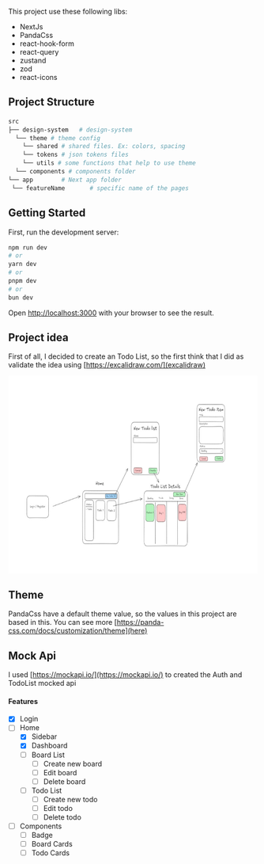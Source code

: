 This project use these following libs:

- NextJs
- PandaCss
- react-hook-form
- react-query
- zustand
- zod
- react-icons

## Project Structure

```sh
src
├── design-system   # design-system
  └── theme # theme config
    └── shared # shared files. Ex: colors, spacing
    └── tokens # json tokens files
    └── utils # some functions that help to use theme
  └── components # components folder
└── app        # Next app folder
 └── featureName       # specific name of the pages
```

## Getting Started

First, run the development server:

```bash
npm run dev
# or
yarn dev
# or
pnpm dev
# or
bun dev
```

Open [http://localhost:3000](http://localhost:3000) with your browser to see the result.

## Project idea

First of all, I decided to create an Todo List, so the first think that I did as validate the idea using [https://excalidraw.com/](excalidraw)

<div>
  <img align="center" alt="excalidraw mockup" height="400" width="600" src="https://github.com/viniarruda/todo-list/blob/main/public/excalidraw_mockup.jpeg">
</div>

## Theme

PandaCss have a default theme value, so the values in this project are based in this. You can see more [https://panda-css.com/docs/customization/theme](here)

## Mock Api

I used [https://mockapi.io/](https://mockapi.io/) to created the Auth and TodoList mocked api

#### Features

- [x] Login
- [ ] Home
  - [x] Sidebar
  - [x] Dashboard
  - [ ] Board List
    - [ ] Create new board
    - [ ] Edit board
    - [ ] Delete board
  - [ ] Todo List
    - [ ] Create new todo
    - [ ] Edit todo
    - [ ] Delete todo
- [ ] Components
  - [ ] Badge
  - [ ] Board Cards
  - [ ] Todo Cards
